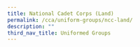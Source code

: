 ```yaml
---
title: National Cadet Corps (Land)
permalink: /cca/uniform-groups/ncc-land/
description: ""
third_nav_title: Uniformed Groups
---
```

